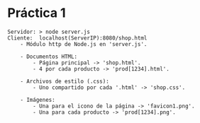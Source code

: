 # Práctica 1

	Servidor: > node server.js
	Cliente:  localhost(ServerIP):8080/shop.html
		- Módulo http de Node.js en 'server.js'.

		- Documentos HTML:
			- Página principal -> 'shop.html'.
			- 4 por cada producto -> 'prod[1234].html'.

		- Archivos de estilo (.css):
			- Uno compartido por cada '.html' -> 'shop.css'.

		- Imágenes:
			- Una para el icono de la página -> 'favicon1.png'.
			- Una para cada producto -> 'prod[1234].png'.

